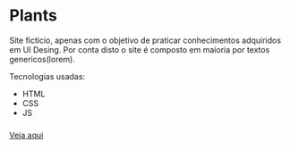 # Plants
Site ficticio, apenas com o objetivo de praticar conhecimentos adquiridos em UI Desing.
Por conta disto o site é composto em maioria por textos genericos(lorem).

 Tecnologias usadas:
 - HTML
 - CSS
 - JS

###

<a href="">Veja aqui</a>
